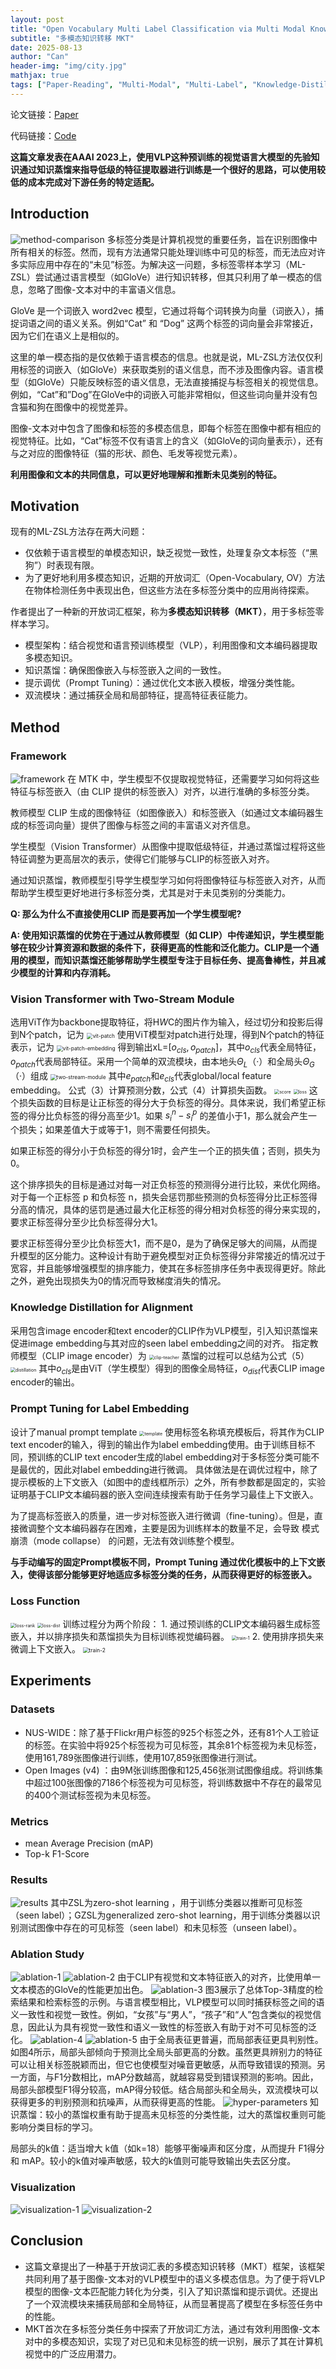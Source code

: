 ```yaml
---
layout: post
title: "Open Vocabulary Multi Label Classification via Multi Modal Knowledge Transfer"
subtitle: "多模态知识转移 MKT"
date: 2025-08-13
author: "Can"
header-img: "img/city.jpg"
mathjax: true
tags: ["Paper-Reading", "Multi-Modal", "Multi-Label", "Knowledge-Distillation"]
---
```


论文链接：[Paper](https://arxiv.org/pdf/2207.01887)

代码链接：[Code](https://github.com/sunanhe/MKT)

**这篇文章发表在AAAI 2023上，使用VLP这种预训练的视觉语言大模型的先验知识通过知识蒸馏来指导低级的特征提取器进行训练是一个很好的思路，可以使用较低的成本完成对下游任务的特定适配。**

## Introduction
![method-comparison](\img\in-post\image-tnth.png)
多标签分类是计算机视觉的重要任务，旨在识别图像中所有相关的标签。然而，现有方法通常只能处理训练中可见的标签，而无法应对许多实际应用中存在的“未见”标签。为解决这一问题，多标签零样本学习（ML-ZSL）尝试通过语言模型（如GloVe）进行知识转移，但其只利用了单一模态的信息，忽略了图像-文本对中的丰富语义信息。

GloVe 是一个词嵌入 word2vec 模型，它通过将每个词转换为向量（词嵌入），捕捉词语之间的语义关系。例如“Cat” 和 “Dog” 这两个标签的词向量会非常接近，因为它们在语义上是相似的。

这里的单一模态指的是仅依赖于语言模态的信息。也就是说，ML-ZSL方法仅仅利用标签的词嵌入（如GloVe）来获取类别的语义信息，而不涉及图像内容。语言模型（如GloVe）只能反映标签的语义信息，无法直接捕捉与标签相关的视觉信息。例如，“Cat”和”Dog”在GloVe中的词嵌入可能非常相似，但这些词向量并没有包含猫和狗在图像中的视觉差异。

图像-文本对中包含了图像和标签的多模态信息，即每个标签在图像中都有相应的视觉特征。比如，“Cat”标签不仅有语言上的含义（如GloVe的词向量表示），还有与之对应的图像特征（猫的形状、颜色、毛发等视觉元素）。

**利用图像和文本的共同信息，可以更好地理解和推断未见类别的特征。**

## Motivation
现有的ML-ZSL方法存在两大问题：
* 仅依赖于语言模型的单模态知识，缺乏视觉一致性，处理复杂文本标签（“黑狗”）时表现有限。
* 为了更好地利用多模态知识，近期的开放词汇（Open-Vocabulary, OV）方法在物体检测任务中表现出色，但这些方法在多标签分类中的应用尚待探索。

作者提出了一种新的开放词汇框架，称为**多模态知识转移（MKT）**，用于多标签零样本学习。
* 模型架构：结合视觉和语言预训练模型（VLP），利用图像和文本编码器提取多模态知识。
* 知识蒸馏：确保图像嵌入与标签嵌入之间的一致性。
* 提示调优（Prompt Tuning）：通过优化文本嵌入模板，增强分类性能。
* 双流模块：通过捕获全局和局部特征，提高特征表征能力。

## Method
### Framework
![framework](\img\in-post\image-ikfn.png)
在 MTK 中，学生模型不仅提取视觉特征，还需要学习如何将这些特征与标签嵌入（由 CLIP 提供的标签嵌入）对齐，以进行准确的多标签分类。

教师模型 CLIP 生成的图像特征（如图像嵌入）和标签嵌入（如通过文本编码器生成的标签词向量）提供了图像与标签之间的丰富语义对齐信息。

学生模型（Vision Transformer）从图像中提取低级特征，并通过蒸馏过程将这些特征调整为更高层次的表示，使得它们能够与CLIP的标签嵌入对齐。

通过知识蒸馏，教师模型引导学生模型学习如何将图像特征与标签嵌入对齐，从而帮助学生模型更好地进行多标签分类，尤其是对于未见类别的分类能力。

**Q: 那么为什么不直接使用CLIP 而是要再加一个学生模型呢?**

**A: 使用知识蒸馏的优势在于通过从教师模型（如 CLIP）中传递知识，学生模型能够在较少计算资源和数据的条件下，获得更高的性能和泛化能力。CLIP是一个通用的模型，而知识蒸馏还能够帮助学生模型专注于目标任务、提高鲁棒性，并且减少模型的计算和内存消耗。**

### Vision Transformer with Two-Stream Module
选用ViT作为backbone提取特征，将H*W*C的图片作为输入，经过切分和投影后得到N个patch，记为
<img src="\img\in-post\image-fvzh.png" alt="vit-patch" style="zoom:60%;" />
使用ViT模型对patch进行处理，得到N个patch的特征表示，记为
<img src="\img\in-post\image-hznd.png" alt="vit-patch-embedding" style="zoom:60%;" />
得到输出xL=$[{o_{cls},o_{patch}}]$，其中$o_{cls}$代表全局特征，$o_{patch}$代表局部特征。采用一个简单的双流模块，由本地头$Θ_L$（·）和全局头$Θ_G$（·）组成
<img src="\img\in-post\image-ueqx.png" alt="two-stream-module" style="zoom:60%;" />
其中$e_{patch}$和$e_{cls}$代表global/local feature embedding。
公式（3）计算预测分数，公式（4）计算损失函数。
<img src="\img\in-post\image-ymzi.png" alt="score" style="zoom:50%;" />
<img src="\img\in-post\image-lajh.png" alt="loss" style="zoom:50%;" />
这个损失函数的目标是让正标签的得分大于负标签的得分。具体来说，我们希望正标签的得分比负标签的得分高至少1。如果 $s^n_i - s^p_i$ 的差值小于1，那么就会产生一个损失；如果差值大于或等于1，则不需要任何损失。

如果正标签的得分小于负标签的得分1时，会产生一个正的损失值；否则，损失为0。

这个排序损失的目标是通过对每一对正负标签的预测得分进行比较，来优化网络。对于每一个正标签 p 和负标签 n，损失会惩罚那些预测的负标签得分比正标签得分高的情况，具体的惩罚是通过最大化正标签的得分相对负标签的得分来实现的，要求正标签得分至少比负标签得分大1。

要求正标签得分至少比负标签大1，而不是0，是为了确保足够大的间隔，从而提升模型的区分能力。这种设计有助于避免模型对正负标签得分非常接近的情况过于宽容，并且能够增强模型的排序能力，使其在多标签排序任务中表现得更好。除此之外，避免出现损失为0的情况而导致梯度消失的情况。
### Knowledge Distillation for Alignment
采用包含image encoder和text encoder的CLIP作为VLP模型，引入知识蒸馏来促进image embedding与其对应的seen label embedding之间的对齐。 指定教师模型（CLIP image encoder）为
<img src="\img\in-post\image-icue.png" alt="clip-teacher" style="zoom:50%;" />
蒸馏的过程可以总结为公式（5）
<img src="\img\in-post\image-alvu.png" alt="distillation" style="zoom:50%;" />
其中$o_{cls}$是由ViT（学生模型）得到的图像全局特征，$o_{dist}$代表CLIP image encoder的输出。
### Prompt Tuning for Label Embedding
设计了manual prompt template
<img src="\img\in-post\image-cqhm.png" alt="template" style="zoom:50%;" />
使用标签名称填充模板后，将其作为CLIP text encoder的输入，得到的输出作为label embedding使用。由于训练目标不同，预训练的CLIP text encoder生成的label embedding对于多标签分类可能不是最优的，因此对label embedding进行微调。 具体做法是在调优过程中，除了提示模板的上下文嵌入（如图中的虚线框所示）之外，所有参数都是固定的，实验证明基于CLIP文本编码器的嵌入空间连续搜索有助于任务学习最佳上下文嵌入。

为了提高标签嵌入的质量，进一步对标签嵌入进行微调（fine-tuning）。但是，直接微调整个文本编码器存在困难，主要是因为训练样本的数量不足，会导致 模式崩溃（mode collapse） 的问题，无法有效训练整个模型。

**与手动编写的固定Prompt模板不同，Prompt Tuning 通过优化模板中的上下文嵌入，使得该部分能够更好地适应多标签分类的任务，从而获得更好的标签嵌入。**
### Loss Function
<img src="\img\in-post\image-lajh.png" alt="loss-rank" style="zoom:50%;" />
<img src="\img\in-post\image-alvu.png" alt="loss-dist" style="zoom:50%;" />
训练过程分为两个阶段：
1. 通过预训练的CLIP文本编码器生成标签嵌入，并以排序损失和蒸馏损失为目标训练视觉编码器。
<img src="\img\in-post\image-ymzi.png" alt="train-1" style="zoom:50%;" />
2. 使用排序损失来微调上下文嵌入。
<img src="\img\in-post\image-lrdi.png" alt="train-2" style="zoom:60%;" />

## Experiments
### Datasets
* NUS-WIDE：除了基于Flickr用户标签的925个标签之外，还有81个人工验证的标签。在实验中将925个标签视为可见标签，其余81个标签视为未见标签，使用161,789张图像进行训练，使用107,859张图像进行测试。
* Open Images (v4) ：由9M张训练图像和125,456张测试图像组成。将训练集中超过100张图像的7186个标签视为可见标签，将训练数据中不存在的最常见的400个测试标签视为未见标签。

### Metrics
* mean Average Precision (mAP)
* Top-k F1-Score

### Results
![results](\img\in-post\image-ligd.png)
其中ZSL为zero-shot learning ，用于训练分类器以推断可见标签（seen label）；GZSL为generalized zero-shot learning，用于训练分类器以识别测试图像中存在的可见标签（seen label）和未见标签（unseen label）。

### Ablation Study
![ablation-1](\img\in-post\image-acoi.png)
![ablation-2](\img\in-post\image-yhgl.png)
由于CLIP有视觉和文本特征嵌入的对齐，比使用单一文本模态的GloVe的性能更加出色。
![ablation-3](\img\in-post\image-vjlo.png)
图3展示了总体Top-3精度的检索结果和检索标签的示例。与语言模型相比，VLP模型可以同时捕获标签之间的语义一致性和视觉一致性。例如，“女孩”与“男人”，“孩子”和“人”包含类似的视觉信息，因此认为具有视觉一致性和语义一致性的标签嵌入有助于对不可见标签的泛化。
![ablation-4](\img\in-post\image-yagg.png)
![ablation-5](\img\in-post\image-jhyg.png)
由于全局表征更普遍，而局部表征更具判别性。如图4所示，局部头部倾向于预测比全局头部更高的分数。虽然更具辨别力的特征可以让相关标签脱颖而出，但它也使模型对噪音更敏感，从而导致错误的预测。另一方面，与F1分数相比，mAP分数越高，就越容易受到错误预测的影响。因此，局部头部模型F1得分较高，mAP得分较低。结合局部头和全局头，双流模块可以获得更多的判别预测和抗噪声，从而获得更高的性能。
![hyper-parameters](\img\in-post\image-oqik.png)
知识蒸馏：较小的蒸馏权重有助于提高未见标签的分类性能，过大的蒸馏权重则可能影响分类目标的学习。

局部头的k值：适当增大 k值（如k=18）能够平衡噪声和区分度，从而提升 F1得分 和 mAP。较小的k值对噪声敏感，较大的k值则可能导致输出失去区分度。

### Visualization
![visualization-1](\img\in-post\image-ozlz.png)
![visualization-2](\img\in-post\image-cyex.png)

## Conclusion
* 这篇文章提出了一种基于开放词汇表的多模态知识转移（MKT）框架，该框架共同利用了基于图像-文本对的VLP模型中的语义多模态信息。为了便于将VLP模型的图像-文本匹配能力转化为分类，引入了知识蒸馏和提示调优。还提出了一个双流模块来捕获局部和全局特征，从而显著提高了模型在多标签任务中的性能。
* MKT首次在多标签分类任务中探索了开放词汇方法，通过有效利用图像-文本对中的多模态知识，实现了对已见和未见标签的统一识别，展示了其在计算机视觉中的广泛应用潜力。